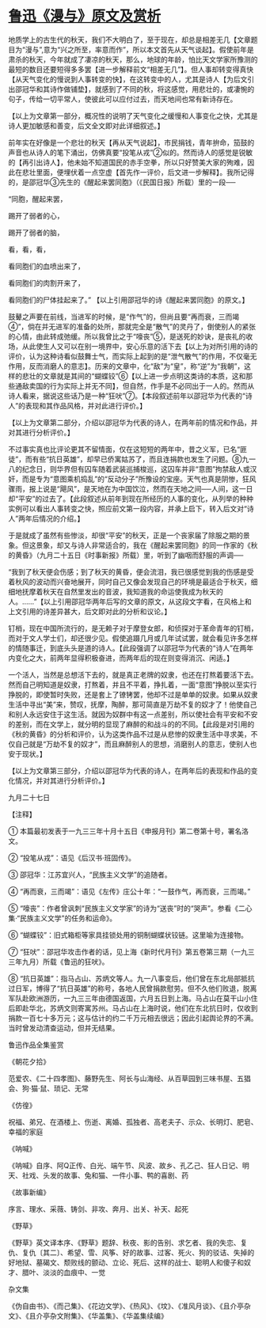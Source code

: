 # [鲁迅《漫与》原文及赏析](https://www.vrrw.net/wx/8023.html)

地质学上的古生代的秋天，我们不大明白了，至于现在，却总是相差无几【文章题目为“漫与”,意为“兴之所至，率意而作”，所以本文首先从天气谈起】。假使前年是肃杀的秋天，今年就成了凄凉的秋天，那么，地球的年龄，怕比天文学家所豫测的最短的数目还要短得多多罢【进一步解释前文“相差无几”】。但人事却转变得真快【从天气变化的慢说到人事转变的快】，在这转变中的人，尤其是诗人【为后文引出邵冠华和其诗作做铺垫】，就感到了不同的秋，将这感觉，用悲壮的，或凄惋的句子，传给一切平常人，使彼此可以应付过去，而天地间也常有新诗存在。



【以上为文章第一部分，概况性的说明了天气变化之缓慢和人事变化之快，尤其是诗人更加敏感和善变，后文全文即对此详细叙述。】

前年实在好像是一个悲壮的秋天【再从天气说起】，市民捐钱，青年拚命，笳鼓的声音也从诗人的笔下涌出，仿佛真要“投笔从戎”②似的。然而诗人的感觉是锐敏的【再引出诗人】，他未始不知道国民的赤手空拳，所以只好赞美大家的殉难，因此在悲壮里面，便埋伏着一点空虚【首先作一评价，后文进一步解释】。我所记得的，是邵冠华③先生的《醒起来罢同胞》（《民国日报》所载）里的一段──

“同胞，醒起来罢，

踢开了弱者的心，

踢开了弱者的脑，

看，看，看，

看同胞们的血喷出来了，

看同胞们的肉割开来了，

看同胞们的尸体挂起来了。” 【以上引用邵冠华的诗《醒起来罢同胞》的原文。】

鼓鼙之声要在前线，当进军的时候，是“作气”的，但尚且要“再而衰，三而竭④”，倘在并无进军的准备的处所，那就完全是“散气”的灵丹了，倒使别人的紧张的心情，由此转成弛缓。所以我曾比之于“嚎丧”⑤，是送死的妙诀，是丧礼的收场，从此使生人又可以在别一境界中，安心乐意的活下去【以上为对所引用的诗的评价，认为这种诗看似鼓舞士气，而实际上起到的是“泄气散气”的作用，不仅毫无作用，反而消磨人的意志】。历来的文章中，化“敌”为“皇”，称“逆”为“我朝”，这样的悲壮的文章就是其间的“蝴蝶铰”⑥【以上进一步点明这类诗的本质，这和那些通敌卖国的行为实际上并无不同】，但自然，作手是不必同出于一人的。然而从诗人看来，据说这些话乃是一种“狂吠”⑦。【本段叙述前年以邵冠华为代表的“诗人”的表现和其作品风格，并对此进行评价。】

【以上为文章第二部分，介绍以邵冠华为代表的诗人，在两年前的情况和作品，并对其进行分析评价。】

不过事实真也比评论更其不留情面，仅在这短短的两年中，昔之义军，已名“匪徒”，而有些“抗日英雄”，却早已侨寓姑苏了，而且连捐款也发生了问题。⑧九一八的纪念日，则华界但有囚车随着武装巡捕梭巡，这囚车并非“意图”拘禁敌人或汉奸，而是专为“意图乘机捣乱”的“反动分子”所豫设的宝座。天气也真是阴惨，狂风骤雨，报上说是“飓风”，是天地在为中国饮泣，然而在天地之间──人间，这一日却“平安”的过去了。【此段叙述从前年到现在所经历的人事的变化，从列举的种种实例可以看出人事转变之快，照应前文第一段内容，并承上启下，转入后文对“诗人”两年后情况的介绍。】

于是就成了虽然有些惨淡，却很“平安”的秋天，正是一个丧家届了除服之期的景象。但这景象，却又与诗人非常适合的，我在《醒起来罢同胞》的同一作家的《秋的黄昏》（九月二十五日《时事新报》所载）里，听到了幽咽而舒服的声调──

“我到了秋天便会伤感；到了秋天的黄昏，便会流泪，我已很感觉到我的伤感是受着秋风的波动而兴奋地展开，同时自己又像会发现自己的环境是最适合于秋天，细细地抚摩着秋天在自然里发出的音波，我知道我的命运使我成为秋天的人。……”【以上引用邵冠华两年后写的文章的原文，从这段文字看，在风格上和上文引用的诗差异甚大，后文即对此的分析和议论。】

钉梢，现在中国所流行的，是无赖子对于摩登女郎，和侦探对于革命青年的钉梢，而对于文人学士们，却还很少见。假使追蹑几月或几年试试罢，就会看见许多怎样的情随事迁，到底头头是道的诗人。【此段强调了以邵冠华为代表的“诗人”在两年内变化之大，前两年显得积极奋进，而两年后的现在则变得消沉、闲适。】

一个活人，当然是总想活下去的，就是真正老牌的奴隶，也还在打熬着要活下去。然而自己明知道是奴隶，打熬着，并且不平着，挣扎着，一面“意图”挣脱以至实行挣脱的，即使暂时失败，还是套上了镣铐罢，他却不过是单单的奴隶。如果从奴隶生活中寻出“美”来，赞叹，抚摩，陶醉，那可简直是万劫不复的奴才了！他使自己和别人永远安住于这生活。就因为奴群中有这一点差别，所以使社会有平安和不安的差别，而在文学上，就分明的显现了麻醉的和战斗的的不同。【此段是对引用的《秋的黄昏》的分析和评价，认为这类作品不过是从悲惨的奴隶生活中寻求美，不仅自己就是“万劫不复的奴才”，而且麻醉别人的思想，消磨别人的意志，使别人也安于现状。】

【以上为文章第三部分，介绍以邵冠华为代表的诗人，在两年后的表现和作品的变化情况，并对其进行分析评价。】



九月二十七日



【注释】

① 本篇最初发表于一九三三年十月十五日《申报月刊》第二卷第十号，署名洛文。

② “投笔从戎”：语见《后汉书·班固传》。

③ 邵冠华：江苏宜兴人，“民族主义文学”的追随者。

④ “再而衰，三而竭”：语见《左传》庄公十年：“一鼓作气，再而衰，三而竭。”

⑤ “嚎丧”：作者曾讽刺“民族主义文学家”的诗为“送丧”时的“哭声”。参看《二心集·“民族主义文学”的任务和运命》。

⑥ “蝴蝶铰”：旧式箱柜等家具挂锁处用的铜制蝴蝶状铰链。这里喻为连接物。

⑦ “狂吠”：邵冠华攻击作者的话，见上海《新时代月刊》第五卷第三期（一九三三年九月）所载《鲁迅的狂吠》。

⑧ “抗日英雄”：指马占山、苏炳文等人。九一八事变后，他们曾在东北局部抵抗过日军，博得了“抗日英雄”的称号，各地人民曾捐款慰劳。但不久他们败退，脱离军队赴欧洲游历，一九三三年由德国返国，六月五日到上海。马占山在莫干山小住后即赴华北，苏炳文则寄寓苏州。马占山在上海时说，他们在东北抗日时，仅收到捐款一百七十多万元；这与估计的约二千万元相去很远；因此引起舆论界的不满。当时曾发动清查运动，但并无结果。

鲁迅作品全集鉴赏

《朝花夕拾》

范爱农、《二十四孝图》、藤野先生、阿长与山海经、从百草园到三味书屋、五猖会、狗·猫·鼠、琐记、无常

《仿徨》

祝福、弟兄、在酒楼上、伤逝、离婚、孤独者、高老夫子、示众、长明灯、肥皂、幸福的家庭

《呐喊》

《呐喊》自序、阿Q正传、白光、端午节、风波、故乡、孔乙己、狂人日记、明天、社戏、头发的故事、兔和猫、一件小事、鸭的喜剧、药

《故事新编》

序言、理水、采薇、铸剑、非攻、奔月、出关、补天、起死

《野草》

《野草》英文译本序、《野草》题辞、秋夜、影的告别、求乞者、我的失恋、复仇、复仇〔其二〕、希望、雪、风筝、好的故事、过客、死火、狗的驳诘、失掉的好地狱、墓碣文、颓败线的颤动、立论、死后、这样的战士、聪明人和傻子和奴才、腊叶、淡淡的血痕中、一觉

杂文集

《伪自由书》、《而己集》、《花边文学》、《热风》、《坟》、《准风月谈》、《且介亭杂文》、《且介亭杂文附集》、《华盖集》、《华盖集续编》

